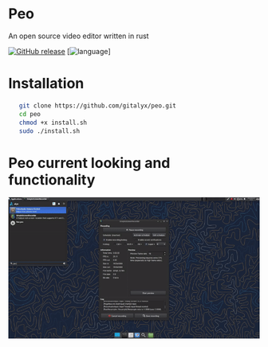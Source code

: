 # Peo
An open source video editor written in rust

[![GitHub release](https://img.shields.io/badge/version-prealpha_1.0-blue)](#)
[![language](https://img.shields.io/badge/language-Rust-239120)]

# Installation
```sh
   git clone https://github.com/gitalyx/peo.git
   cd peo
   chmod +x install.sh
   sudo ./install.sh
```

# Peo current looking and functionality
![](https://github.com/gitalyx/peo/blob/main/vid.gif)
